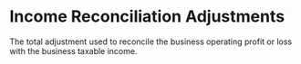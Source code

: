 # Income Reconciliation Adjustments
The total adjustment used to reconcile the business operating profit or loss with the business taxable income.